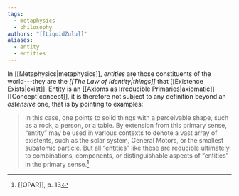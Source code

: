 ```yaml
---
tags:
  - metaphysics
  - philosophy
authors: "[[LiquidZulu]]"
aliases:
  - entity
  - entities
---
```

In [[Metaphysics|metaphysics]], *entities* are those constituents of the world---they are the *[[The Law of Identity|things]]* that [[Existence Exists|exist]]. Entity is an [[Axioms as Irreducible Primaries|axiomatic]] [[Concept|concept]], it is therefore not subject to any definition beyond an *ostensive* one, that is by pointing to examples:

>In this case, one points to solid things with a perceivable shape, such as a rock, a person, or a table. By extension from this primary sense, “entity” may be used in various contexts to denote a vast array of existents, such as the solar system, General Motors, or the smallest subatomic particle. But all “entities” like these are reducible ultimately to combinations, components, or distinguishable aspects of “entities” in the primary sense.[^1]

[^1]: [[OPAR]], p. 13
